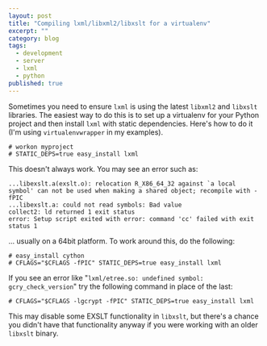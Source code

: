 ```yaml
---
layout: post
title: "Compiling lxml/libxml2/libxslt for a virtualenv"
excerpt: ""
category: blog
tags:
  - development
  - server
  - lxml
  - python
published: true
---
```


Sometimes you need to ensure `lxml` is using the latest `libxml2` and `libxslt` libraries. The easiest way to do this is to set up a virtualenv for your Python project and then install `lxml` with static dependencies. Here's how to do it (I'm using `virtualenvwrapper` in my examples).

    # workon myproject
    # STATIC_DEPS=true easy_install lxml

This doesn't always work. You may see an error such as:

    ...libexslt.a(exslt.o): relocation R_X86_64_32 against `a local symbol' can not be used when making a shared object; recompile with -fPIC
    ...libexslt.a: could not read symbols: Bad value
    collect2: ld returned 1 exit status
    error: Setup script exited with error: command 'cc' failed with exit status 1

... usually on a 64bit platform. To work around this, do the following:

    # easy_install cython
    # CFLAGS="$CFLAGS -fPIC" STATIC_DEPS=true easy_install lxml

If you see an error like "`lxml/etree.so: undefined symbol: gcry_check_version`" try the following command in place of the last:

    # CFLAGS="$CFLAGS -lgcrypt -fPIC" STATIC_DEPS=true easy_install lxml

This may disable some EXSLT functionality in `libxslt`, but there's a chance you didn't have that functionality anyway if you were working with an older `libxslt` binary.
